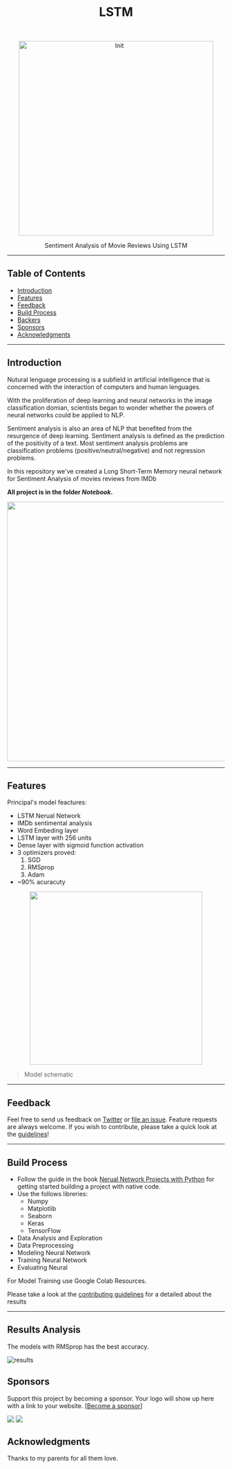 <h1 align="center"> LSTM </h1> <br>
<p align="center">
  <!--<a href="https://gitpoint.co/"> -->
    <img alt="Init" title="Presentation" src="https://miro.medium.com/v2/resize:fit:504/1*FPTmBD8GY9ZvkdsUBYXC9Q.png" width="450">
  </a>
</p>

<p align="center">
  Sentiment Analysis of Movie Reviews Using LSTM
</p>

<!-- 
<p align="center">
  <a href="https://itunes.apple.com/us/app/gitpoint/id1251245162?mt=8">
    <img alt="Download on the App Store" title="App Store" src="http://i.imgur.com/0n2zqHD.png" width="140">
  </a>

  <a href="https://play.google.com/store/apps/details?id=com.gitpoint">
    <img alt="Get it on Google Play" title="Google Play" src="http://i.imgur.com/mtGRPuM.png" width="140">
  </a>
</p> 
-->

<!-- START doctoc generated TOC please keep comment here to allow auto update -->
<!-- DON'T EDIT THIS SECTION, INSTEAD RE-RUN doctoc TO UPDATE -->

-----

## Table of Contents

- [Introduction](#introduction)
- [Features](#features)
- [Feedback](#feedback)
- [Build Process](#build-process)
- [Backers](#backers-)
- [Sponsors](#sponsors-)
- [Acknowledgments](#acknowledgments)

<!-- [Contributors](#contributors) -->
<!-- END doctoc generated TOC please keep comment here to allow auto update -->

-----

## Introduction

Nutural lenguage processing is a subfield in artificial intelligence that is concerned with the interaction of computers and human lenguages.

With the proliferation of deep learning and neural networks in the image classification domian, scientists began to wonder whether the powers of neural networks could be applied to NLP.

Sentiment analysis is also an area of NLP that benefited from the resurgence of deep learning. Sentiment analysis is defined as the prediction of the positivity of a text. Most sentiment analysis problems are classification problems (positive/neutral/negative) and not regression problems.

In this repository we've created a Long Short-Term Memory neural network for Sentiment Analysis of movies reviews from IMDb 

**All project is in the folder *Notebook*.**

<p align="center">
  <img src = "https://www.panoramaaudiovisual.com/wp-content/uploads/2019/06/IMDB.jpg", width="600">
</p>

-----

## Features

Principal's model feactures:

- LSTM Nerual Network
- IMDb sentimental analysis
- Word Embeding layer
- LSTM layer with 256 units
- Dense layer with sigmoid function activation
- 3 optimizers proved:
  1. SGD
  2. RMSprop
  3. Adam
- ~90% acuracuty


<p align="center">
  <img src = "https://i.imgur.com/UUmoqh3.png" width=400>
</p>

> Model schematic
-----

## Feedback

Feel free to send us feedback on [Twitter](https://twitter.com/dionicio_98) or [file an issue](https://github.com/dionicio-alberto/Sentiment-Analysis-of-Movie-Reviews-Using-LSTM/issues/new). Feature requests are always welcome. If you wish to contribute, please take a quick look at the [guidelines](./CONTRIBUTING.md)!

<!-- If there's anything you'd like to chat about, please feel free to join our [Gitter chat](https://gitter.im/git-point)! -->

-----

<!-- ## Contributors

This project follows the [all-contributors](https://github.com/kentcdodds/all-contributors) specification and is brought to you by these [awesome contributors](./CONTRIBUTORS.md).

----- -->


## Build Process

- Follow the guide in the book [Nerual Network Projects with Python](https://www.amazon.com/Neural-Network-Projects-Python-ultimate/dp/1789138906) for getting started building a project with native code.
- Use the follows libreries:
  - Numpy
  - Matplotlib
  - Seaborn
  - Keras
  - TensorFlow
- Data Analysis and Exploration
- Data Preprocessing
- Modeling Neural Network
- Training Neural Network
- Evaluating Neural

For Model Training use Google Colab Resources.

Please take a look at the [contributing guidelines](./CONTRIBUTING.md) for a detailed about the results

-----

## Results Analysis

The models with RMSprop has the best accuracy.

![results](https://i.imgur.com/9T1AHXP.png)

<!--  ## Backers [![Backers on Open Collective](https://opencollective.com/git-point/backers/badge.svg)](#backers)

Thank you to all our backers! 🙏 [[Become a backer](https://opencollective.com/git-point#backer)]

<a href="https://opencollective.com/git-point#backers" target="_blank"><img src="https://opencollective.com/git-point/backers.svg?width=890"></a> -->


## Sponsors <!-- [![Sponsors on Open Collective](https://opencollective.com/git-point/sponsors/badge.svg)](#sponsors) -->

Support this project by becoming a sponsor. Your logo will show up here with a link to your website. [[Become a sponsor](https://www.linkedin.com/in/dionicio-perez-landero-446605170/)]

<a href="https://www.linkedin.com/in/dionicio-perez-landero-446605170/" target="_blank"><img src="https://opencollective.com/git-point/sponsor/0/avatar.svg"></a>
<a href="https://www.linkedin.com/in/dionicio-perez-landero-446605170/" target="_blank"><img src="https://opencollective.com/git-point/sponsor/1/avatar.svg"></a>

## Acknowledgments

Thanks to my parents for all them love.
